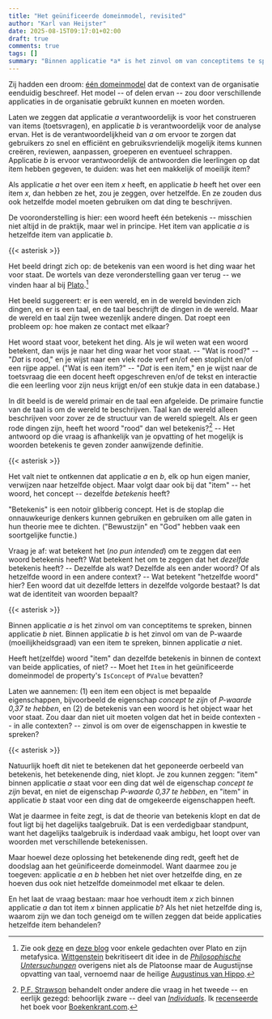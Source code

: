 ```yaml
---
title: "Het geünificeerde domeinmodel, revisited"
author: "Karl van Heijster"
date: 2025-08-15T09:17:01+02:00
draft: true
comments: true
tags: []
summary: "Binnen applicatie *a* is het zinvol om van conceptitems te spreken, binnen applicatie *b* niet. Binnen applicatie *b* is het zinvol om van de P-waarde (moeilijkheidsgraad) van een item te spreken, binnen applicatie *a* niet. Heeft het(zelfde) woord \"item\" dan dezelfde betekenis in binnen de context van beide applicaties, of niet? Moet het `Item` in het geünificeerde domeinmodel de property's `IsConcept` of `PValue` bevatten? "
---
```


Zij hadden een droom: [één domeinmodel](/blog/25/08/de-theorie-van-het-geunificeerde-domeinmodel/ "'De theorie van het geünificeerde domeinmodel'") dat de context van de organisatie eenduidig beschreef. Het model -- of delen ervan -- zou door verschillende applicaties in de organisatie gebruikt kunnen en moeten worden. 


Laten we zeggen dat applicatie *a* verantwoordelijk is voor het construeren van items (toetsvragen), en applicatie *b* is verantwoordelijk voor de analyse ervan. Het is de verantwoordelijkheid van *a* om ervoor te zorgen dat gebruikers zo snel en efficiënt en gebruiksvriendelijk mogelijk items kunnen creëren, reviewen, aanpassen, groeperen en eventueel schrappen. Applicatie *b* is ervoor verantwoordelijk de antwoorden die leerlingen op dat item hebben gegeven, te duiden: was het een makkelijk of moeilijk item?


Als applicatie *a* het over een item *x* heeft, en applicatie *b* heeft het over een item *x*, dan hebben ze het, zou je zeggen, over hetzelfde. En ze zouden dus ook hetzelfde model moeten gebruiken om dat ding te beschrijven.


De vooronderstelling is hier: een woord heeft één betekenis -- misschien niet altijd in de praktijk, maar wel in principe. Het item van applicatie *a* is hetzelfde item van applicatie *b*. 


{{< asterisk >}}


Het beeld dringt zich op: de betekenis van een woord is het ding waar het voor staat. De wortels van deze veronderstelling gaan ver terug -- we vinden haar al bij [Plato](https://plato.stanford.edu/entries/plato/ "'Plato', Stanford Encyclopedia of Philosophy").[^1]


Het beeld suggereert: er is een wereld, en in de wereld bevinden zich dingen, en er is een taal, en de taal beschrijft de dingen in de wereld. Maar de wereld en taal zijn twee wezenlijk andere dingen. Dat roept een probleem op: hoe maken ze contact met elkaar? 


Het woord staat voor, betekent het ding. Als je wil weten wat een woord betekent, dan wijs je naar het ding waar het voor staat. -- "Wat is rood?" -- "*Dat* is rood," en je wijst naar een vlek rode verf en/of een stoplicht en/of een rijpe appel. ("Wat is een item?" -- "*Dat* is een item," en je wijst naar de toetsvraag die een docent heeft opgeschreven en/of de tekst en interactie die een leerling voor zijn neus krijgt en/of een stukje data in een database.)


In dit beeld is de wereld primair en de taal een afgeleide. De primaire functie van de taal is om de wereld te beschrijven. Taal kan de wereld alleen beschrijven voor zover ze de structuur van de wereld spiegelt. Als er geen rode dingen zijn, heeft het woord "rood" dan wel betekenis?[^2] -- Het antwoord op die vraag is afhankelijk van je opvatting of het mogelijk is woorden betekenis te geven zonder aanwijzende definitie.


{{< asterisk >}}


Het valt niet te ontkennen dat applicatie *a* en *b*, elk op hun eigen manier, verwijzen naar hetzelfde object. Maar volgt daar ook bij dat "item" -- het woord, het concept -- dezelfde *betekenis* heeft? 


"Betekenis" is een notoir glibberig concept. Het is de stoplap die onnauwkeurige denkers kunnen gebruiken en gebruiken om alle gaten in hun theorie mee te dichten. ("Bewustzijn" en "God" hebben vaak een soortgelijke functie.)


Vraag je af: wat betekent het (*no pun intended*) om te zeggen dat een woord betekenis heeft? Wat betekent het om te zeggen dat het *dezelfde* betekenis heeft? -- Dezelfde als wat? Dezelfde als een ander woord? Of als hetzelfde woord in een andere context? -- Wat betekent "hetzelfde woord" hier? Een woord dat uit dezelfde letters in dezelfde volgorde bestaat? Is dat wat de identiteit van woorden bepaalt?


{{< asterisk >}}


Binnen applicatie *a* is het zinvol om van conceptitems te spreken, binnen applicatie *b* niet. Binnen applicatie *b* is het zinvol om van de P-waarde (moeilijkheidsgraad) van een item te spreken, binnen applicatie *a* niet. 


Heeft het(zelfde) woord "item" dan dezelfde betekenis in binnen de context van beide applicaties, of niet? -- Moet het `Item` in het geünificeerde domeinmodel de property's `IsConcept` of `PValue` bevatten? 


Laten we aannemen: (1) een item een object is met bepaalde eigenschappen, bijvoorbeeld de eigenschap *concept te zijn* of *P-waarde 0,37 te hebben*, en (2) de betekenis van een woord is het object waar het voor staat. Zou daar dan niet uit moeten volgen dat het in beide contexten -- in alle contexten? -- zinvol is om over de eigenschappen in kwestie te spreken?


{{< asterisk >}}


Natuurlijk hoeft dit niet te betekenen dat het geponeerde oerbeeld van betekenis, het betekenende ding, niet klopt. Je zou kunnen zeggen: "item" binnen applicatie *a* staat voor een ding dat wél de eigenschap *concept te zijn* bevat, en niet de eigenschap *P-waarde 0,37 te hebben*, en "item" in applicatie *b* staat voor een ding dat de omgekeerde eigenschappen heeft.


Wat je daarmee in feite zegt, is dat de theorie van betekenis klopt en dat de fout ligt bij het dagelijks taalgebruik. Dat is een verdedigbaar standpunt, want het dagelijks taalgebruik is inderdaad vaak ambigu, het loopt over van woorden met verschillende betekenissen.


Maar hoewel deze oplossing het betekenende ding redt, geeft het de doodslag aan het geünificeerde domeinmodel. Want daarmee zou je toegeven: applicatie *a* en *b* hebben het niet over hetzelfde ding, en ze hoeven dus ook niet hetzelfde domeinmodel met elkaar te delen.


En het laat de vraag bestaan: maar hoe verhoudt item *x* zich binnen applicatie *a* dan tot item *x* binnen applicatie *b*? Als het niet hetzelfde ding is, waarom zijn we dan toch geneigd om te willen zeggen dat beide applicaties hetzelfde item behandelen?


[^1]: Zie ook [deze](/blog/24/12/de-filosofische-geschiedenis-van-een-ontwerpkeuze/ "'De filosofische geschiedenis van een ontwerpkeuze'") en [deze blog](/blog/24/10/de-allegorie-van-de-grot/ "'De allegorie van de grot'") voor enkele gedachten over Plato en zijn metafysica. [Wittgenstein](/tags/wittgenstein-ludwig/ "Blogs met de tag 'Wittgenstein, Ludwig'") bekritiseert dit idee in de [*Philosophische Untersuchungen*](https://en.wikipedia.org/wiki/Philosophical_Investigations "'Philosophical Investigations', Wittgenstein") overigens niet als de Platoonse maar de Augustijnse opvatting van taal, vernoemd naar de heilige [Augustinus van Hippo](https://plato.stanford.edu/entries/augustine/ "'Augustine of Hippo', Stanford Encyclopedia"). 

[^2]: [P.F. Strawson](https://plato.stanford.edu/entries/strawson/ "'Peter Frederick Strawson', Stanford Encyclopedia of Philosophy") behandelt onder andere die vraag in het tweede -- en eerlijk gezegd: behoorlijk zware -- deel van [*Individuals*](https://www.routledge.com/Individuals-An-Essay-in-Descriptive-Metaphysics/Strawson/p/book/9781032914831 "Peter Strawson, 'Individuals: An Essay in Descriptive Metaphysics', Routledge 2025"). Ik [recenseerde](https://boekenkrant.com/recensie/individuals-an-essay-in-descriptive-metaphysics/ "'Mijlpaal in de analytische metafysica' @ Boekenkrant.com") het boek voor [Boekenkrant.com](https://boekenkrant.com/).
